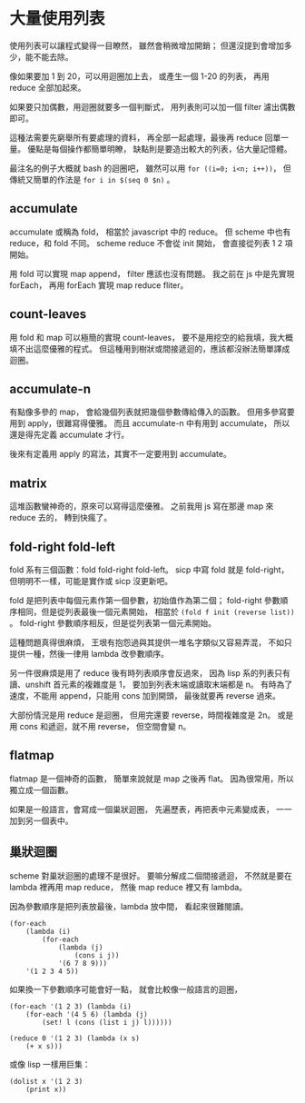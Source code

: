 # 大量使用列表
使用列表可以讓程式變得一目瞭然，
雖然會稍微增加開銷；
但還沒提到會增加多少，能不能去除。

像如果要加 1 到 20，可以用迴圈加上去，
或產生一個 1-20 的列表，
再用 reduce 全部加起來。

如果要只加偶數，用迴圈就要多一個判斷式，
用列表則可以加一個 filter 濾出偶數即可。

這種法需要先窮舉所有要處理的資料，
再全部一起處理，最後再 reduce 回單一量。
優點是每個操作都簡單明瞭，
缺點則是要造出較大的列表，佔大量記憶體。

最注名的例子大概就 bash 的迴圈吧，
雖然可以用 `for ((i=0; i<n; i++))`，
但傳統又簡單的作法是 `for i in $(seq 0 $n)` 。


## accumulate
accumulate 或稱為 fold，
相當於 javascript 中的 reduce。
但 scheme 中也有 reduce，和 fold 不同。
scheme reduce 不會從 init 開始，
會直接從列表 1 2 項開始。

用 fold 可以實現 map append，
filter 應該也沒有問題。
我之前在 js 中是先實現 forEach，
再用 forEach 實現 map reduce fliter。


## count-leaves
用 fold 和 map 可以極簡的實現 count-leaves，
要不是用挖空的給我填，我大概填不出這麼優雅的程式。
但這種用到樹狀或間接遞迴的，應該都沒辦法簡單譯成迴圈。

## accumulate-n
有點像多參的 map，
會給幾個列表就把幾個參數傳給傳入的函數。
但用多參寫要用到 apply，很難寫得優雅。
而且 accumulate-n 中有用到 accumulate，
所以還是得先定義 accumulate 才行。

後來有定義用 apply 的寫法，其實不一定要用到 accumulate。


## matrix
這堆函數蠻神奇的，原來可以寫得這麼優雅。
之前我用 js 寫在那邊 map 來 reduce 去的，
轉到快瘋了。

## fold-right fold-left
fold 系有三個函數：fold fold-right fold-left。
sicp 中寫 fold 就是 fold-right，
但明明不一樣，可能是實作或 sicp 沒更新吧。

fold 是把列表中每個元素作第一個參數，初始值作為第二個；
fold-right 參數順序相同，但是從列表最後一個元素開始，
相當於 `(fold f init (reverse list))` 。
fold-right 參數順序相反，但是從列表第一個元素開始。

這種問題真得很麻煩，
王垠有抱怨過與其提供一堆名字類似又容易弄混，
不如只提供一種，然後一律用 lambda 改參數順序。

另一件很麻煩是用了 reduce 後有時列表順序會反過來，
因為 lisp 系的列表只有讀、unshift 首元素的複雜度是 1，
要加到列表末端或讀取末端都是 n。
有時為了速度，不能用 append，只能用 cons 加到開頭，
最後就要再 reverse 過來。

大部份情況是用 reduce 是迴圈，
但用完還要 reverse，時間複雜度是 2n。
或是用 cons 和遞迴，就不用 reverse，
但空間會變 n。

## flatmap
flatmap 是一個神奇的函數，
簡單來說就是 map 之後再 flat。
因為很常用，所以獨立成一個函數。

如果是一般語言，會寫成一個巢狀迴圈，
先遍歷表，再把表中元素變成表，
一一加到另一個表中。

## 巢狀迴圈
scheme 對巢狀迴圈的處理不是很好。
要嘛分解成二個間接遞迴，
不然就是要在 lambda 裡再用 map reduce，
然後 map reduce 裡又有 lambda。

因為參數順序是把列表放最後，lambda 放中間，
看起來很難閱讀。

    (for-each 
        (lambda (i)
            (for-each
                (lambda (j)
                    (cons i j))
                '(6 7 8 9)))
        '(1 2 3 4 5))

如果換一下參數順序可能會好一點，
就會比較像一般語言的迴圈，

    (for-each '(1 2 3) (lambda (i)
        (for-each '(4 5 6) (lambda (j)
            (set! l (cons (list i j) l))))))

    (reduce 0 '(1 2 3) (lambda (x s)
        (+ x s)))
        
或像 lisp 一樣用巨集：

    (dolist x '(1 2 3)
        (print x))
